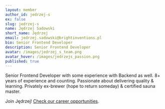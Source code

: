 ```yaml
---
layout: member
author_id: jedrzej-s
ex: false
slug: jedrzej-s
name: Jędrzej Sadowski
short_name: Jędrzej
email: jedrzej.sadowski@brightinventions.pl
bio: Senior Frontend Developer
description: Senior Frontend Developer
avatar: /images/jedrzej_s_team.png
avatar_hover: /images/jedrzejs_passion.png
published: true
---
```

Senior Frontend Developer with some experience with Backend as well. 8+ years of experience and counting. Passionate about delivering quality & learning. Privately ex-brewer (hope to return someday) & certified sauna master.

Join Jędrzej! [Check our career opportunities](/career).